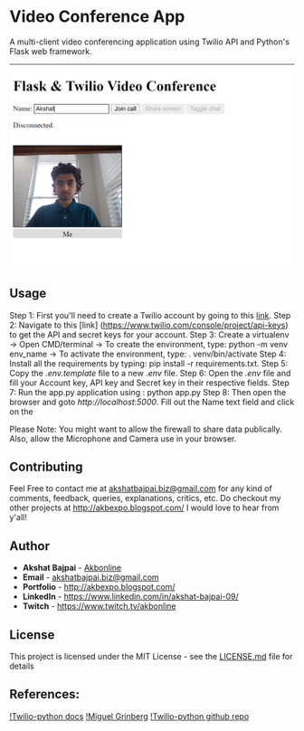 # Video Conference App

A multi-client video conferencing application using Twilio API and Python's Flask web framework. 

![Screenshot](screenshot.PNG)

## Usage

Step 1: First you'll need to create a Twilio account by going to this [link](www.twilio.com/referral/1OpuBl). 
Step 2: Navigate to this [link] (https://www.twilio.com/console/project/api-keys) to get the API and secret keys for your account.
Step 3: Create a virtualenv
      -> Open CMD/terminal
      -> To create the environment, type: python -m venv env_name
      -> To activate the environment, type: . venv/bin/activate
Step 4: Install all the requirements by typing: pip install -r requirements.txt.
Step 5: Copy the *.env.template* file to a new *.env* file. 
Step 6: Open the *.env* file and fill your Account key, API key and Secret key in their respective fields.
Step 7: Run the app.py application using : python app.py
Step 8: Then open the browser and goto *http://localhost:5000*. Fill out the Name text field and click on the 

Please Note: You might want to allow the firewall to share data publically. Also, allow the Microphone and Camera use in your browser.

## Contributing

Feel Free to contact me at akshatbajpai.biz@gmail.com for any kind of comments, feedback, queries, explanations, critics, etc. Do checkout my other projects at http://akbexpo.blogspot.com/ I would love to hear from y'all!

## Author

* **Akshat Bajpai** - [Akbonline](https://github.com/Akbonline)
* **Email** - akshatbajpai.biz@gmail.com
* **Portfolio** - http://akbexpo.blogspot.com/
* **LinkedIn** - https://www.linkedin.com/in/akshat-bajpai-09/
* **Twitch** - https://www.twitch.tv/akbonline

## License

This project is licensed under the MIT License - see the [LICENSE.md](LICENSE.md) file for details

## References:

[!Twilio-python docs](https://www.twilio.com/docs/libraries/reference/twilio-python/index.html)
[!Miguel Grinberg](https://www.youtube.com/channel/UCZJiXG_auf0o7LByqC1LHuQ)
[!Twilio-python github repo](https://github.com/twilio/twilio-python)
